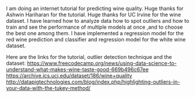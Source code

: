 I am doing an internet tutorial for predicting wine quality. Huge thanks for Ashwin Hariharan for the tutorial.
Huge thanks for UC Irvine for the wine dataset.
I have learned how to analyze data how to spot outliers and how to train and see the performance of multiple models at once
,and to choose the best one among them.
I have implemented a regression model for the red wine prediction and classifier and regression model for the white wine dataset.

Here are the links for the tutorial, outlier detection technique and the dataset:
https://www.freecodecamp.org/news/using-data-science-to-understand-what-makes-wine-taste-good-669b496c67ee
https://archive.ics.uci.edu/dataset/186/wine+quality
http://datapigtechnologies.com/blog/index.php/highlighting-outliers-in-your-data-with-the-tukey-method/
